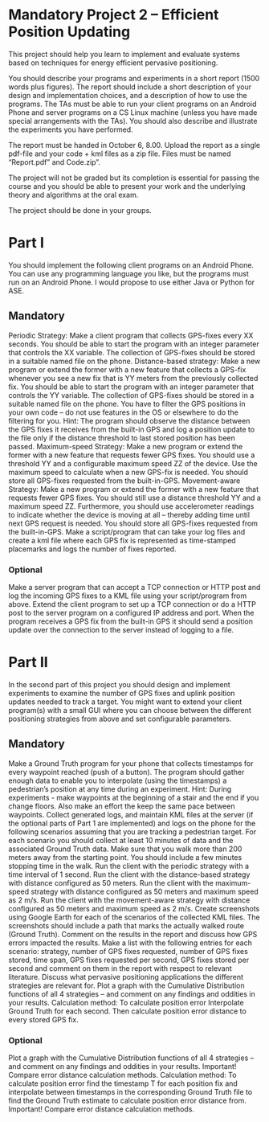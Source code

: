 # Mandatory Project 2 – Efficient Position Updating

This project should help you learn to implement and evaluate systems based on techniques for energy efficient pervasive positioning.

You should describe your programs and experiments in a short report (1500 words plus figures). The report should include a short description of your design and implementation choices, and a description of how to use the programs. The TAs must be able to run your client programs on an Android Phone and server programs on a CS Linux machine (unless you have made special arrangements with the TAs). You should also describe and illustrate the experiments you have performed.

The report must be handed in October 6, 8.00. Upload the report as a single pdf-file and your code + kml files as a zip file. Files must be named “Report.pdf” and Code.zip”.

The project will not be graded but its completion is essential for passing the course and you should be able to present your work and the underlying theory and algorithms at the oral exam.

The project should be done in your groups.

# Part I

You should implement the following client programs on an Android Phone. You can use any programming language you like, but the programs must run on an Android Phone. I would propose to use either Java or Python for ASE.

## Mandatory

Periodic Strategy: Make a client program that collects GPS-fixes every XX seconds. You should be able to start the program with an integer parameter that controls the XX variable. The collection of GPS-fixes should be stored in a suitable named file on the phone.
Distance-based strategy: Make a new program or extend the former with a new feature that collects a GPS-fix whenever you see a new fix that is YY meters from the previously collected fix. You should be able to start the program with an integer parameter that controls the YY variable. The collection of GPS-fixes should be stored in a suitable named file on the phone. You have to filter the GPS positions in your own code – do not use features in the OS or elsewhere to do the filtering for you. Hint: The program should observe the distance between the GPS fixes it receives from the built-in GPS and log a position update to the file only if the distance threshold to last stored position has been passed.
Maximum-speed Strategy: Make a new program or extend the former with a new feature that requests fewer GPS fixes. You should use a threshold YY and a configurable maximum speed ZZ of the device. Use the maximum speed to calculate when a new GPS-fix is needed. You should store all GPS-fixes requested from the built-in-GPS.
Movement-aware Strategy: Make a new program or extend the former with a new feature that requests fewer GPS fixes. You should still use a distance threshold YY and a maximum speed ZZ. Furthermore, you should use accelerometer readings to indicate whether the device is moving at all – thereby adding time until next GPS request is needed. You should store all GPS-fixes requested from the built-in-GPS.
Make a script/program that can take your log files and create a kml file where each GPS fix is represented as time-stamped placemarks and logs the number of fixes reported.


### Optional                   

Make a server program that can accept a TCP connection or HTTP post and log the incoming GPS fixes to a KML file using your script/program from above.
Extend the client program to set up a TCP connection or do a HTTP post to the server program on a configured IP address and port. When the program receives a GPS fix from the built-in GPS it should send a position update over the connection to the server instead of logging to a file.

# Part II

In the second part of this project you should design and implement experiments to examine the number of GPS fixes and uplink position updates needed to track a target. You might want to extend your client program(s) with a small GUI where you can choose between the different positioning strategies from above and set configurable parameters.

## Mandatory

Make a Ground Truth program for your phone that collects timestamps for every waypoint reached (push of a button). The program should gather enough data to enable you to interpolate (using the timestamps) a pedestrian’s position at any time during an experiment. Hint: During experiments - make waypoints at the beginning of a stair and the end if you change floors. Also make an effort the keep the same pace between waypoints.
Collect generated logs, and maintain KML files at the server (if the optional parts of Part 1 are implemented) and logs on the phone for the following scenarios assuming that you are tracking a pedestrian target. For each scenario you should collect at least 10 minutes of data and the associated Ground Truth data. Make sure that you walk more than 200 meters away from the starting point. You should include a few minutes stopping time in the walk.
Run the client with the periodic strategy with a time interval of 1 second.
Run the client with the distance-based strategy with distance configured as 50 meters.
Run the client with the maximum-speed strategy with distance configured as 50 meters and maximum speed as 2 m/s.
Run the client with the movement-aware strategy with distance configured as 50 meters and maximum speed as 2 m/s.
Create screenshots using Google Earth for each of the scenarios of the collected KML files. The screenshots should include a path that marks the actually walked route (Ground Truth). Comment on the results in the report and discuss how GPS errors impacted the results.
Make a list with the following entries for each scenario: strategy, number of GPS fixes requested, number of GPS fixes stored, time span, GPS fixes requested per second, GPS fixes stored per second and comment on them in the report with respect to relevant literature. Discuss what pervasive positioning applications the different strategies are relevant for.
Plot a graph with the Cumulative Distribution functions of all 4 strategies – and comment on any findings and oddities in your results. Calculation method: To calculate position error Interpolate Ground Truth for each second. Then calculate position error distance to every stored GPS fix.


### Optional

Plot a graph with the Cumulative Distribution functions of all 4 strategies – and comment on any findings and oddities in your results. Important! Compare error distance calculation methods.
Calculation method: To calculate position error find the timestamp T for each position fix and interpolate between timestamps in the corresponding Ground Truth file to find the Ground Truth estimate to calculate position error distance from. Important! Compare error distance calculation methods.
